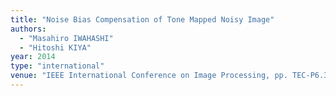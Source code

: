 ```yaml
---
title: "Noise Bias Compensation of Tone Mapped Noisy Image"
authors:
  - "Masahiro IWAHASHI"
  - "Hitoshi KIYA"
year: 2014
type: "international"
venue: "IEEE International Conference on Image Processing, pp. TEC-P6.3, Paris, France, 2014-10-29."
---
```

